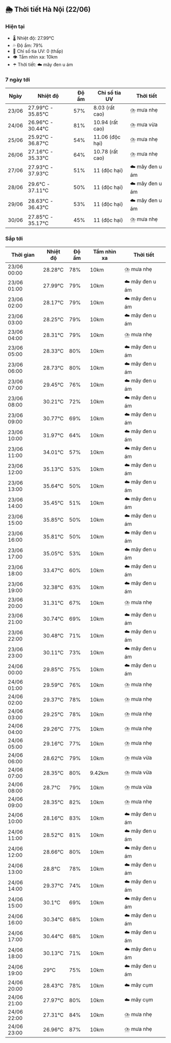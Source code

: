 ## 🌦️ Thời tiết Hà Nội (22/06)

### Hiện tại

- 🌡️ Nhiệt độ: 27.99℃
- 💦 Độ ẩm: 79%
- 🌟 Chỉ số tia UV: 0 (thấp)
- 👁️ Tầm nhìn xa: 10km
- ☂️ Thời tiết: ☁️ mây đen u ám

### 7 ngày tới

| Ngày | Nhiệt độ | Độ ẩm | Chỉ số tia UV | Thời tiết |
| --- | --- | --- | --- | --- |
| 23/06 | 27.99℃ - 35.85℃ | 57% | 8.03 (rất cao) | ⛈️ mưa nhẹ |
| 24/06 | 26.96℃ - 30.44℃ | 81% | 10.94 (rất cao) | ⛈️ mưa vừa |
| 25/06 | 25.92℃ - 36.87℃ | 54% | 11.06 (độc hại) | ⛈️ mưa nhẹ |
| 26/06 | 27.16℃ - 35.33℃ | 64% | 10.78 (rất cao) | ⛈️ mưa nhẹ |
| 27/06 | 27.93℃ - 37.93℃ | 51% | 11 (độc hại) | ☁️ mây đen u ám |
| 28/06 | 29.6℃ - 37.11℃ | 50% | 11 (độc hại) | ☁️ mây đen u ám |
| 29/06 | 28.63℃ - 36.43℃ | 53% | 11 (độc hại) | ☁️ mây đen u ám |
| 30/06 | 27.85℃ - 35.17℃ | 45% | 11 (độc hại) | ⛈️ mưa nhẹ |

### Sắp tới

| Thời gian | Nhiệt độ | Độ ẩm | Tầm nhìn xa | Thời tiết |
| --- | --- | --- | --- | --- |
| 23/06 00:00 | 28.28℃ | 78% | 10km | ⛈️ mưa nhẹ |
| 23/06 01:00 | 27.99℃ | 79% | 10km | ☁️ mây đen u ám |
| 23/06 02:00 | 28.17℃ | 79% | 10km | ☁️ mây đen u ám |
| 23/06 03:00 | 28.25℃ | 79% | 10km | ☁️ mây đen u ám |
| 23/06 04:00 | 28.31℃ | 79% | 10km | ⛈️ mưa nhẹ |
| 23/06 05:00 | 28.33℃ | 80% | 10km | ☁️ mây đen u ám |
| 23/06 06:00 | 28.73℃ | 80% | 10km | ☁️ mây đen u ám |
| 23/06 07:00 | 29.45℃ | 76% | 10km | ☁️ mây đen u ám |
| 23/06 08:00 | 30.21℃ | 72% | 10km | ☁️ mây đen u ám |
| 23/06 09:00 | 30.77℃ | 69% | 10km | ☁️ mây đen u ám |
| 23/06 10:00 | 31.97℃ | 64% | 10km | ☁️ mây đen u ám |
| 23/06 11:00 | 34.01℃ | 57% | 10km | ☁️ mây đen u ám |
| 23/06 12:00 | 35.13℃ | 53% | 10km | ☁️ mây đen u ám |
| 23/06 13:00 | 35.64℃ | 50% | 10km | ☁️ mây đen u ám |
| 23/06 14:00 | 35.45℃ | 51% | 10km | ☁️ mây đen u ám |
| 23/06 15:00 | 35.85℃ | 50% | 10km | ☁️ mây đen u ám |
| 23/06 16:00 | 35.81℃ | 50% | 10km | ☁️ mây đen u ám |
| 23/06 17:00 | 35.05℃ | 53% | 10km | ☁️ mây đen u ám |
| 23/06 18:00 | 33.47℃ | 60% | 10km | ☁️ mây đen u ám |
| 23/06 19:00 | 32.38℃ | 63% | 10km | ☁️ mây đen u ám |
| 23/06 20:00 | 31.31℃ | 67% | 10km | ⛈️ mưa nhẹ |
| 23/06 21:00 | 30.74℃ | 69% | 10km | ☁️ mây đen u ám |
| 23/06 22:00 | 30.48℃ | 71% | 10km | ☁️ mây đen u ám |
| 23/06 23:00 | 30.11℃ | 73% | 10km | ☁️ mây đen u ám |
| 24/06 00:00 | 29.85℃ | 75% | 10km | ☁️ mây đen u ám |
| 24/06 01:00 | 29.59℃ | 76% | 10km | ⛈️ mưa nhẹ |
| 24/06 02:00 | 29.37℃ | 78% | 10km | ⛈️ mưa nhẹ |
| 24/06 03:00 | 29.25℃ | 78% | 10km | ⛈️ mưa nhẹ |
| 24/06 04:00 | 29.26℃ | 77% | 10km | ⛈️ mưa nhẹ |
| 24/06 05:00 | 29.16℃ | 77% | 10km | ⛈️ mưa nhẹ |
| 24/06 06:00 | 28.62℃ | 79% | 10km | ⛈️ mưa vừa |
| 24/06 07:00 | 28.35℃ | 80% | 9.42km | ⛈️ mưa vừa |
| 24/06 08:00 | 28.7℃ | 79% | 10km | ⛈️ mưa vừa |
| 24/06 09:00 | 28.35℃ | 82% | 10km | ⛈️ mưa nhẹ |
| 24/06 10:00 | 28.16℃ | 83% | 10km | ☁️ mây đen u ám |
| 24/06 11:00 | 28.52℃ | 81% | 10km | ☁️ mây đen u ám |
| 24/06 12:00 | 28.66℃ | 80% | 10km | ☁️ mây đen u ám |
| 24/06 13:00 | 28.8℃ | 78% | 10km | ☁️ mây đen u ám |
| 24/06 14:00 | 29.37℃ | 74% | 10km | ☁️ mây đen u ám |
| 24/06 15:00 | 30.1℃ | 69% | 10km | ☁️ mây đen u ám |
| 24/06 16:00 | 30.34℃ | 68% | 10km | ☁️ mây đen u ám |
| 24/06 17:00 | 30.44℃ | 68% | 10km | ☁️ mây đen u ám |
| 24/06 18:00 | 30.13℃ | 71% | 10km | ☁️ mây đen u ám |
| 24/06 19:00 | 29℃ | 75% | 10km | ☁️ mây đen u ám |
| 24/06 20:00 | 28.43℃ | 78% | 10km | ☁️ mây cụm |
| 24/06 21:00 | 27.97℃ | 80% | 10km | ☁️ mây cụm |
| 24/06 22:00 | 27.31℃ | 84% | 10km | ⛈️ mưa nhẹ |
| 24/06 23:00 | 26.96℃ | 87% | 10km | ⛈️ mưa nhẹ |
